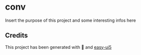 # conv

Insert the purpose of this project and some interesting infos here

## Credits

This project has been generated with 💙 and [easy-ui5](https://github.com/SAP)
